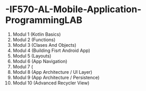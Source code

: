 # -IF570-AL-Mobile-Application-ProgrammingLAB
1. Modul 1 (Kotlin Basics)
2. Modul 2 (Functions)
3. Modul 3 (Clases And Objects)
4. Modul 4 (Building Fisrt Android App) 
5. Modul 5 (Layouts)
6. Modul 6 (App Navigation)
7. Modul 7 (
8. Modul 8 (App Architecture / UI Layer) 
9. Modul 9 (App Architecture / Persistence)
10. Modul 10 (Advanced Recycler View) 
